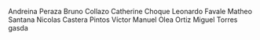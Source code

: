 Andreina Peraza
Bruno Collazo
Catherine Choque
Leonardo Favale
Matheo Santana
Nicolas Castera Pintos
Víctor Manuel Olea Ortiz
Miguel Torres
gasda
